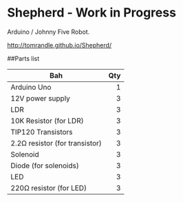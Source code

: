 Shepherd - Work in Progress
============================

Arduino / Johnny Five Robot.

http://tomrandle.github.io/Shepherd/

##Parts list


| Bah                          | Qty  |
|------------------------------|-----:|
|Arduino Uno                   |1     |
|12V power supply              |3     |
|LDR                           |3     |
|10K Resistor (for LDR)        |3     |
|TIP120 Transistors            |3     |
|2.2Ω resistor (for transistor)|3     |
|Solenoid                      |3     |
|Diode (for solenoids)         |3     |
|LED                           |3     |
|220Ω resistor (for LED)       |3     |

